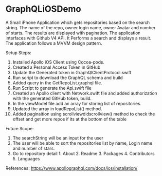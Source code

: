 # GraphQLiOSDemo

A Small iPhone Application which gets repositories based on the search string. The name of the repo, owner login name, owner Avatar and number of starts. The results are displayed with pagination. 
The application interfaces with Github V4 API. It Performs a search and displays a result.
The application follows a MVVM design pattern.

Setup Steps:
1. Installed Apollo iOS Client using Cocoa-pods.
2. Created a Personal Access Token in GitHub
3. Update the Generated token in GraphQlClientProtocol.swift
4. Run script to download the GraphQL schema and build
5. Added query in the GetRepoList.graphql file.
6. Run Script to generate the Api.swift file 
7. Created an Apollo client with Network.swift file and added authorization with the generated GitHub token, build.
8. In the viewModel file add an array for storing list of repositories.
9. Updated the array in loadRepoList() method.
10. Added paginaition using scrollviewdidscrollview() method to check the offset and get more repos if its at the bottom of the table 

Future Scope:
1. The searchString will be an input for the user
2. The user will be able to sort the repositories list by name, Login name and number of stars.
3. Go to repository detail
        1. About
        2. Readme
        3. Packages
        4. Contributors
        5. Languages

References:
        https://www.apollographql.com/docs/ios/installation/
